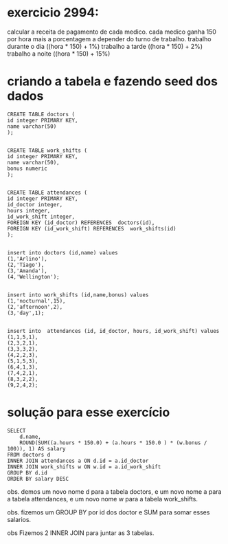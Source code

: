 # exercicio 2994:

calcular a receita de pagamento de cada medico. cada medico ganha  150 por hora mais a porcentagem a depender do turno de trabalho. 
trabalho durante o dia ((hora * 150) + 1%)
trabalho a tarde ((hora * 150) + 2%)
trabalho a noite ((hora * 150) + 15%)




# criando a tabela e fazendo seed dos dados

```
CREATE TABLE doctors (
id integer PRIMARY KEY,
name varchar(50)
);


CREATE TABLE work_shifts (
id integer PRIMARY KEY,
name varchar(50),
bonus numeric
);


CREATE TABLE attendances (
id integer PRIMARY KEY,
id_doctor integer,
hours integer,
id_work_shift integer,
FOREIGN KEY (id_doctor) REFERENCES  doctors(id),
FOREIGN KEY (id_work_shift) REFERENCES  work_shifts(id)
);


insert into doctors (id,name) values
(1,'Arlino'),
(2,'Tiago'),
(3,'Amanda'),
(4,'Wellington');


insert into work_shifts (id,name,bonus) values
(1,'nocturnal',15),
(2,'afternoon',2),
(3,'day',1);


insert into  attendances (id, id_doctor, hours, id_work_shift) values
(1,1,5,1),
(2,3,2,1),
(3,3,3,2),
(4,2,2,3),
(5,1,5,3),
(6,4,1,3),
(7,4,2,1),
(8,3,2,2),
(9,2,4,2);
```



# solução para esse exercício
```
SELECT 
	d.name, 
	ROUND(SUM((a.hours * 150.0) + (a.hours * 150.0 ) * (w.bonus / 100)), 1) AS salary
FROM doctors d
INNER JOIN attendances a ON d.id = a.id_doctor
INNER JOIN work_shifts w ON w.id = a.id_work_shift
GROUP BY d.id
ORDER BY salary DESC
```

obs. demos um novo nome d para a tabela doctors, e um novo nome a para a tabela attendances, e um novo nome w para a tabela work_shifts.

obs. fizemos um GROUP BY por id dos doctor e SUM para somar esses salarios.

obs Fizemos 2 INNER JOIN para juntar as 3 tabelas.
